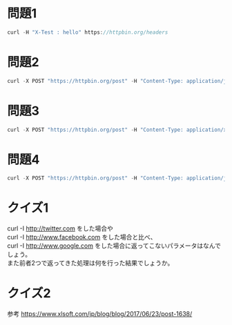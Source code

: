 
# 問題1

```js
curl -H "X-Test : hello" https://httpbin.org/headers
```

# 問題2

```js
curl -X POST "https://httpbin.org/post" -H "Content-Type: application/json" --data '{"name":"hoge"}'
```

# 問題3

```js
curl -X POST "https://httpbin.org/post" -H "Content-Type: application/x-www-form-urlencoded" --data '{"name":"hoge"}'
```

# 問題4

```js
curl -X POST "https://httpbin.org/post" -H "Content-Type: application/json" --data '{"userA": "{'name': 'hoge', 'age': 29}" }'

```

# クイズ1
curl -I http://twitter.com をした場合や <br>
curl -I http://www.facebook.com をした場合と比べ、<br>
curl -I http://www.google.com をした場合に返ってこないパラメータはなんでしょう。<br>
また前者2つで返ってきた処理は何を行った結果でしょうか。

# クイズ2


参考
https://www.xlsoft.com/jp/blog/blog/2017/06/23/post-1638/
